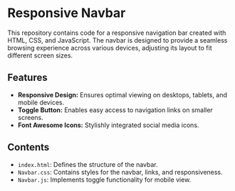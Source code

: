 # Responsive Navbar

This repository contains code for a responsive navigation bar created with HTML, CSS, and JavaScript. The navbar is designed to provide a seamless browsing experience across various devices, adjusting its layout to fit different screen sizes.

## Features

- **Responsive Design:** Ensures optimal viewing on desktops, tablets, and mobile devices.
- **Toggle Button:** Enables easy access to navigation links on smaller screens.
- **Font Awesome Icons:** Stylishly integrated social media icons.

## Contents

- `index.html`: Defines the structure of the navbar.
- `Navbar.css`: Contains styles for the navbar, links, and responsiveness.
- `Navbar.js`: Implements toggle functionality for mobile view.
